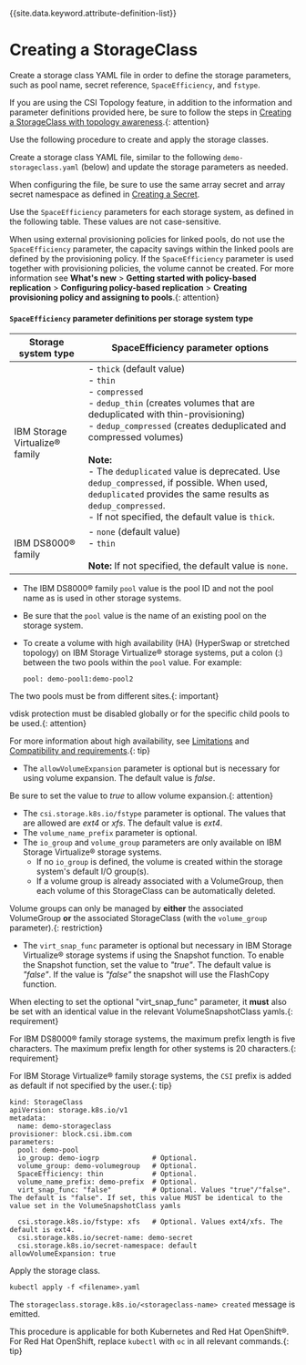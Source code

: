 
{{site.data.keyword.attribute-definition-list}}

# Creating a StorageClass

Create a storage class YAML file in order to define the storage parameters, such as pool name, secret reference, `SpaceEfficiency`, and `fstype`.

If you are using the CSI Topology feature, in addition to the information and parameter definitions provided here, be sure to follow the steps in [Creating a StorageClass with topology awareness](creating_storageclass_topology_aware.md).{: attention}

Use the following procedure to create and apply the storage classes.

Create a storage class YAML file, similar to the following `demo-storageclass.yaml` (below) and update the storage parameters as needed.

When configuring the file, be sure to use the same array secret and array secret namespace as defined in [Creating a Secret](creating_secret.md).

Use the `SpaceEfficiency` parameters for each storage system, as defined in the following table. These values are not case-sensitive.

When using external provisioning policies for linked pools, do not use the `SpaceEfficiency` parameter, the capacity savings within the linked pools are defined by the provisioning policy. If the `SpaceEfficiency` parameter is used together with provisioning policies, the volume cannot be created. For more information see **What's new** > **Getting started with policy-based replication** > **Configuring policy-based replication** > **Creating provisioning policy and assigning to pools**.{: attention}

#### `SpaceEfficiency` parameter definitions per storage system type

|Storage system type|SpaceEfficiency parameter options|
|-------------------|---------------------------------|
|IBM Storage Virtualize® family|- `thick` (default value)<br />- `thin`<br />- `compressed`<br />- `dedup_thin` (creates volumes that are deduplicated with thin-provisioning)<br />- `dedup_compressed` (creates deduplicated and compressed volumes)<br /><br /> **Note:** <br />- The `deduplicated` value is deprecated. Use `dedup_compressed`, if possible. When used, `deduplicated` provides the same results as `dedup_compressed`.<br />- If not specified, the default value is `thick`.|
|IBM DS8000® family| - `none` (default value) <br />- `thin`<br /><br /> **Note:** If not specified, the default value is `none`.|

- The IBM DS8000® family `pool` value is the pool ID and not the pool name as is used in other storage systems.
- Be sure that the `pool` value is the name of an existing pool on the storage system.
- To create a volume with high availability (HA) (HyperSwap or stretched topology) on IBM Storage Virtualize® storage systems, put a colon (:) between the two pools within the `pool` value. For example:
  
  `pool: demo-pool1:demo-pool2`
  
The two pools must be from different sites.{: important}

vdisk protection must be disabled globally or for the specific child pools to be used.{: attention}
   
For more information about high availability, see [Limitations](../release_notes/limitations.md) and [Compatibility and requirements](../installation/install_compatibility_requirements.md).{: tip}

- The `allowVolumeExpansion` parameter is optional but is necessary for using volume expansion. The default value is _false_.

Be sure to set the value to _true_ to allow volume expansion.{: attention}

- The `csi.storage.k8s.io/fstype` parameter is optional. The values that are allowed are _ext4_ or _xfs_. The default value is _ext4_.
- The `volume_name_prefix` parameter is optional.
- The `io_group` and `volume_group` parameters are only available on IBM Storage Virtualize® storage systems.
  - If no `io_group` is defined, the volume is created within the storage system's default I/O group(s).
  - If a volume group is already associated with a VolumeGroup, then each volume of this StorageClass can be automatically deleted.

Volume groups can only be managed by **either** the associated VolumeGroup **or** the associated StorageClass (with the `volume_group` parameter).{: restriction}

- The `virt_snap_func` parameter is optional but necessary in IBM Storage Virtualize® storage systems if using the Snapshot function. To enable the Snapshot function, set the value to _"true"_. The default value is _"false"_. If the value is _"false"_ the snapshot will use the FlashCopy function.

When electing to set the optional "virt_snap_func" parameter, it **must** also be set with an identical value in the relevant VolumeSnapshotClass yamls.{: requirement}

For IBM DS8000® family storage systems, the maximum prefix length is five characters. The maximum prefix length for other systems is 20 characters.{: requirement}

For IBM Storage Virtualize® family storage systems, the `CSI` prefix is added as default if not specified by the user.{: tip}

    kind: StorageClass
    apiVersion: storage.k8s.io/v1
    metadata:
      name: demo-storageclass
    provisioner: block.csi.ibm.com
    parameters:
      pool: demo-pool
      io_group: demo-iogrp             # Optional.
      volume_group: demo-volumegroup   # Optional.
      SpaceEfficiency: thin            # Optional.
      volume_name_prefix: demo-prefix  # Optional.
      virt_snap_func: "false"          # Optional. Values "true"/"false". The default is "false". If set, this value MUST be identical to the value set in the VolumeSnapshotClass yamls

      csi.storage.k8s.io/fstype: xfs   # Optional. Values ext4/xfs. The default is ext4.
      csi.storage.k8s.io/secret-name: demo-secret
      csi.storage.k8s.io/secret-namespace: default
    allowVolumeExpansion: true

Apply the storage class.

    kubectl apply -f <filename>.yaml

The `storageclass.storage.k8s.io/<storageclass-name> created` message is emitted.

This procedure is applicable for both Kubernetes and Red Hat OpenShift®. For Red Hat OpenShift, replace `kubectl` with `oc` in all relevant commands.{: tip}

